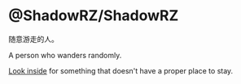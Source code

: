 # @ShadowRZ/ShadowRZ

随意游走的人。

A person who wanders randomly.

[Look inside](https://github.com/ShadowRZ/ShadowRZ) for something that doesn't have a proper place to stay.
